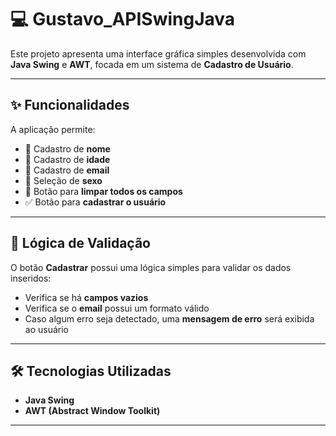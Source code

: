 # 💻 Gustavo_APISwingJava
  
Este projeto apresenta uma interface gráfica simples desenvolvida com **Java Swing** e **AWT**, focada em um sistema de **Cadastro de Usuário**.

---

## ✨ Funcionalidades

A aplicação permite:

- 🧑 Cadastro de **nome**
- 🎂 Cadastro de **idade**
- 📧 Cadastro de **email**
- 🚻 Seleção de **sexo**
- 🧹 Botão para **limpar todos os campos**
- ✅ Botão para **cadastrar o usuário**

---

## 🧠 Lógica de Validação

O botão **Cadastrar** possui uma lógica simples para validar os dados inseridos:

- Verifica se há **campos vazios**
- Verifica se o **email** possui um formato válido
- Caso algum erro seja detectado, uma **mensagem de erro** será exibida ao usuário

---

## 🛠 Tecnologias Utilizadas

- **Java Swing**
- **AWT (Abstract Window Toolkit)**

---
